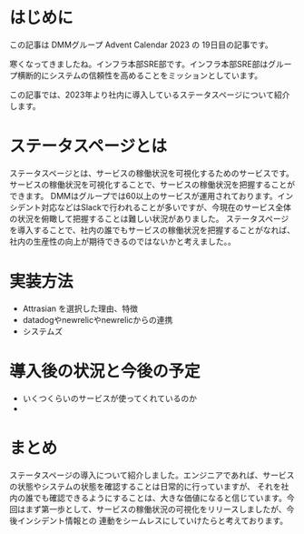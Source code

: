 # はじめに
この記事は DMMグループ Advent Calendar 2023 の 19日目の記事です。

寒くなってきましたね。インフラ本部SRE部です。インフラ本部SRE部はグループ横断的にシステムの信頼性を高めることをミッションとしています。

この記事では、2023年より社内に導入しているステータスページについて紹介します。

# ステータスページとは
ステータスページとは、サービスの稼働状況を可視化するためのサービスです。サービスの稼働状況を可視化することで、サービスの稼働状況を把握することができます。
DMMはグループでは60以上のサービスが運用されております。インシデント対応などはSlackで行われることが多いですが、今現在のサービス全体の状況を俯瞰して把握することは難しい状況がありました。
ステータスページを導入することで、社内の誰でもサービスの稼働状況を把握することがなれば、社内の生産性の向上が期待できるのではないかと考えました。。

# 実装方法
- Attrasian を選択した理由、特徴
- datadogやnewrelicやnewrelicからの連携
- システムズ

# 導入後の状況と今後の予定
- いくつくらいのサービスが使ってくれているのか
- 

# まとめ
ステータスページの導入について紹介しました。エンジニアであれば、サービスの状態やシステムの状態を確認することは日常的に行っていますが、
それを社内の誰でも確認できるようにすることは、大きな価値になると信じています。今回はまず第一歩として、サービスの稼働状況の可視化をリリースしましたが、今後インシデント情報との
連動をシームレスにしていけたらと考えております。